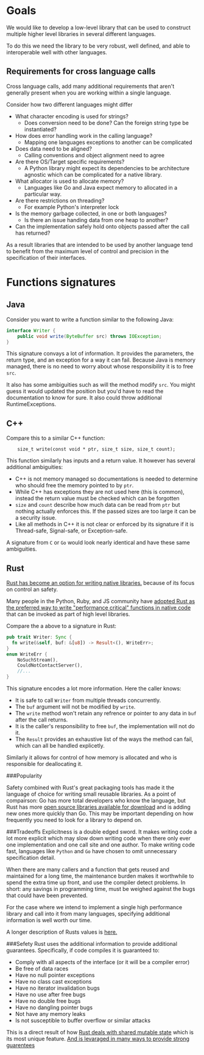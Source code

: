 # Goals
We would like to develop a low-level library that can be used to construct multiple higher level libraries in several different languages.

To do this we need the library to be very robust, well defined, and able to interoperable well with other languages.

## Requirements for cross language calls

Cross language calls, add many additional requirements that aren't generally present when you are working within a single language.

Consider how two different languages might differ
* What character encoding is used for strings?
    - Does conversion need to be done? Can the foreign string type be instantiated?
* How does error handling work in the calling language? 
    - Mapping one languages exceptions to another can be complicated
* Does data need to be aligned?
    - Calling conventions and object alignment need to agree
* Are there OS/Target specific requirements?
    - A Python library might expect its dependencies to be architecture agnostic which can be complicated for a native library.
* What allocator is used to allocate memory?
    - Languages like Go and Java expect memory to allocated in a particular way.
* Are there restrictions on threading?
    - For example Python's interpreter lock
* Is the memory garbage collected, in one or both languages? 
    - Is there an issue handing data from one heap to another?
* Can the implementation safely hold onto objects passed after the call has returned?

As a result libraries that are intended to be used by another language tend to benefit from the maximum level of control
and precision in the specification of their interfaces.

# Functions signatures

## Java
Consider you want to write a function similar to the following Java:
```java
interface Writer {
    public void write(ByteBuffer src) throws IOException;
}
```
This signature convays a lot of information. It provides the parameters, the return type, and an exception for a way it can fail.
Because Java is memory managed, there is no need to worry about whose responsibility it is to free `src`. 

It also has some ambiguities such as will the method modify `src`. You might guess it would updated the position but you'd have 
to read the documentation to know for sure. It also could throw additional RuntimeExceptions.

## C++
Compare this to a similar C++ function:
```
    size_t write(const void * ptr, size_t size, size_t count);
``` 
This function similarly has inputs and a return value.
It however has several additional ambiguities:
* C++ is not memory managed so documentations is needed to determine who should free the memory pointed to by `ptr`.
* While C++ has exceptions they are not used here (this is common), instead the return value must be checked which can be forgotten
* `size` and `count` describe how much data can be read from `ptr` but nothing actually enforces this. If the passed sizes are too large it can be a security issue.
* Like all methods in C++ it is not clear or enforced by its signature if it is Thread-safe, Signal-safe, or Exception-safe.

A signature from `C` or `Go` would look nearly identical and have these same ambiguities.

## Rust
[Rust has become an option for writing native libraries.](https://youtu.be/_wy4tuFEpz0) because of its focus on control an safety.

Many people in the Python, Ruby, and JS community have 
[adopted Rust as the preferred way to write "performance critical" functions in native code](https://youtu.be/FYGS2q1bljE)
that can be invoked as part of high level libraries. 

Compare the a above to a signature in Rust:
```rust
pub trait Writer: Sync {
  fn write(&self, buf: &[u8]) -> Result<(), WriteErr>;
}
enum WriteErr {
    NoSuchStream(),
    CouldNotContactServer(),
    //...
}
```
This signature encodes a lot more information. Here the caller knows:
* It is safe to call `Writer` from multiple threads concurrently.
* The `buf` argument will not be modified by `write`.
* The `write` method won't retain any refrence or pointer to any data in `buf` after the call returns.
* It is the caller's responsibility to free `buf`, the implementation will not do it.
* The `Result` provides an exhaustive list of the ways the method can fail, which can all be handled explicetly.

Similarly it allows for control of how memory is allocated and who is responsible for deallocating it.

###Popularity

Safety combined with Rust's great packaging tools has made it the language of choice for writing small reusable libraries.
As a point of compairson: Go has more total developers who know the language, but Rust has more [open source libraries available for download](http://modulecounts.com) 
and is adding new ones more quickly than Go. This may be important depending on how frequently you need to look for a library to depend on.

###Tradeoffs
Explicitness is a double edged sword. It makes writing code a lot more explicit which may slow down writing code when there 
only ever one implementation and one call site and one author. To make writing code fast, languages like 
`Python` and `Go` have chosen to omit unnecessary specification detail. 

When there are many callers and a function that gets reused and maintained for a long time, the maintenance burden makes it
worthwhile to spend the extra time up front, and use the compiler detect problems. In short: 
any savings in programming time, must be weighed against the bugs that could have been prevented.

For the case where we intend to implement a single high performance library and call into it from many languages, 
specifying additional information is well worth our time. 

A longer description of Rusts values is [here.](https://youtu.be/2wZ1pCpJUIM)

###Sefety
Rust uses the additional information to provide additional guarantees. Specifically, if code compiles it is guaranteed to:
* Comply with all aspects of the interface (or it will be a compiler error)
* Be free of data races
* Have no null pointer exceptions
* Have no class cast exceptions
* Have no iterator invalidation bugs
* Have no use after free bugs
* Have no double free bugs
* Have no dangling pointer bugs
* Not have any memory leaks
* Is not susceptible to buffer overflow or similar attacks

This is a direct result of how [Rust deals with shared mutable state](https://youtu.be/IwjlCxwcuIc)
which is its most unique feature. [And is levaraged in many ways to provide strong guarentees](https://youtu.be/cDFSrVhnZKo)






